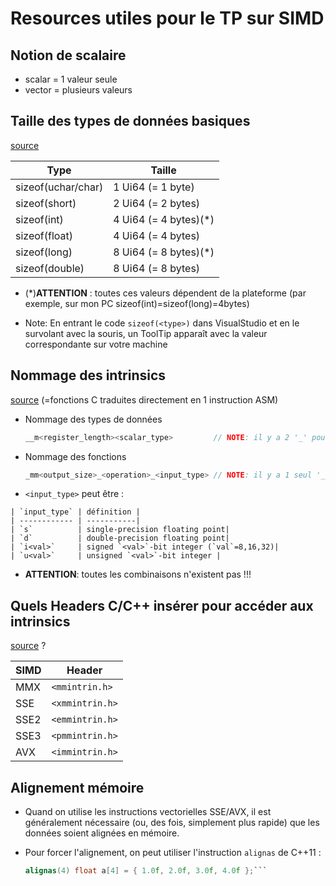 # Resources utiles pour le TP sur SIMD

## Notion de scalaire

- scalar = 1 valeur seule
- vector = plusieurs valeurs


## Taille des types de données basiques

[source](https://stackoverflow.com/questions/14821738/size-of-basic-data-types-in-c)

| Type               | Taille               |
|--------------------|----------------------|
| sizeof(uchar/char) | 1 Ui64 (= 1 byte)    |
| sizeof(short)      | 2 Ui64 (= 2 bytes)   |
| sizeof(int)        | 4 Ui64 (= 4 bytes)(\*)|
| sizeof(float)      | 4 Ui64 (= 4 bytes)   |
| sizeof(long)       | 8 Ui64 (= 8 bytes)(\*)|
| sizeof(double)     | 8 Ui64 (= 8 bytes)   |

  - (\*)**ATTENTION** : toutes ces valeurs dépendent de la plateforme (par exemple, sur mon PC sizeof(int)=sizeof(long)=4bytes)

  - Note: En entrant le code `sizeof(<type>)` dans VisualStudio et en le survolant avec la souris, un ToolTip apparaît avec la valeur correspondante sur votre machine


## Nommage des intrinsics

[source](https://software.intel.com/en-us/cpp-compiler-developer-guide-and-reference-naming-and-usage-syntax) (=fonctions C traduites directement en 1 instruction ASM)

  - Nommage des types de données
    
	```c
	__m<register_length><scalar_type>         // NOTE: il y a 2 '_' pour les types de données```

  - Nommage des fonctions
    
	```c
	_mm<output_size>_<operation>_<input_type> // NOTE: il y a 1 seul '_' pour les fonctions```

   - `<input_type>` peut être :
   
    | `input_type` | définition |
    | ------------ | -----------|
    | `s`          | single-precision floating point|
	| `d`          | double-precision floating point|
    | `i<val>`     | signed `<val>`-bit integer (`val`=8,16,32)|
	| `u<val>`     | unsigned `<val>`-bit integer |

  - **ATTENTION**: toutes les combinaisons n'existent pas !!!

## Quels Headers C/C++ insérer pour accéder aux intrinsics

[source](https://stackoverflow.com/questions/11228855/header-files-for-x86-simd-intrinsics#11228864) ?

| SIMD | Header          |
|------|-----------------|
| MMX  | `<mmintrin.h>`  |
| SSE  | `<xmmintrin.h>` |
| SSE2 | `<emmintrin.h>` |
| SSE3 | `<pmmintrin.h>` |
| AVX  | `<immintrin.h>` |

## Alignement mémoire 

- Quand on utilise les instructions vectorielles SSE/AVX, il est généralement nécessaire (ou, des fois, simplement plus rapide) que les données soient alignées en mémoire.

- Pour forcer l'alignement, on peut utiliser l'instruction `alignas` de C++11 :
    
	```c
	alignas(4) float a[4] = { 1.0f, 2.0f, 3.0f, 4.0f };```

